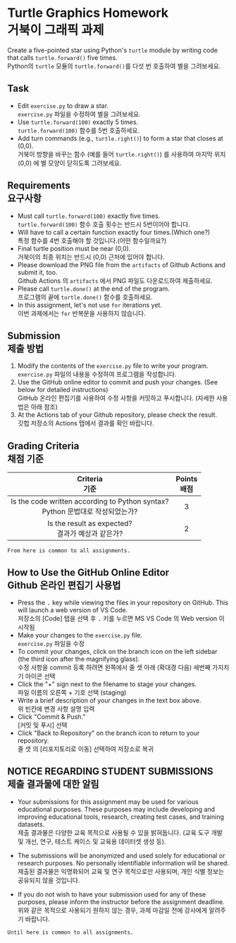 # Turtle Graphics Homework<br>거북이 그래픽 과제

Create a five-pointed star using Python's `turtle` module by writing code that calls `turtle.forward()` five times.<br>Python의 `turtle` 모듈의 `turtle.forward()`를 다섯 번 호출하여 별을 그려보세요.

## Task
- Edit `exercise.py` to draw a star.<br>`exercise.py` 파일을 수정하여 별을 그려보세요.
- Use `turtle.forward(100)` exactly 5 times.<br>`turtle.forward(100)` 함수를 5번 호출하세요.
- Add turn commands (e.g., `turtle.right()`) to form a star that closes at (0,0).<br>거북이 방향을 바꾸는 함수 (예를 들어 `turtle.right()`) 를 사용하여 마지막 위치 (0,0) 에 별 모양이 닫히도록 그려보세요.

## Requirements<br>요구사항
- Must call `turtle.forward(100)` exactly five times.<br>`turtle.forward(100)` 함수 호출 횟수는 반드시 5번이어야 합니다.
- Will have to call a certain function exactly four times.(Which one?)<br>특정 함수를 4번 호출해야 할 것입니다.(어떤 함수일까요?)
- Final turtle position must be near (0,0).<br>거북이의 최종 위치는 반드시 (0,0) 근처에 있어야 합니다.
- Please download the PNG file from the `artifacts` of Github Actions and submit it, too.<br>Github Actions 의 `artifacts` 에서 PNG 파일도 다운로드하여 제출하세요.
- Please call `turtle.done()` at the end of the program.<br>프로그램의 끝에 `turtle.done()` 함수를 호출하세요.
- In this assignment, let's not use `for` iterations yet.<br>이번 과제에서는 `for` 반복문을 사용하지 않습니다.

## Submission<br>제출 방법
1. Modify the contents of the `exercise.py` file to write your program.<br>`exercise.py` 파일의 내용을 수정하여 프로그램을 작성합니다.
1. Use the GitHub online editor to commit and push your changes. (See below for detailed instructions)<br>GitHub 온라인 편집기를 사용하여 수정 사항을 커밋하고 푸시합니다. (자세한 사용법은 아래 참조)
1. At the Actions tab of your Github repository, please check the result.<br>깃헙 저장소의 Actions 탭에서 결과를 확인 바랍니다.

## Grading Criteria<br>채점 기준
| Criteria<br>기준 | Points<br>배점 |
|:-----:|:-----:|
| Is the code written according to Python syntax?<br>Python 문법대로 작성되었는가? | 3 |
| Is the result as expected?<br>결과가 예상과 같은가? | 2 |

``From here is common to all assignments.``

## How to Use the GitHub Online Editor<br>Github 온라인 편집기 사용법

* Press the <kbd>.</kbd> key while viewing the files in your repository on GitHub. This will launch a web version of VS Code.<br>저장소의 [Code] 탭을 선택 후 <kbd>.</kbd> 키를 누르면 MS VS Code 의 Web version 이 시작됨
* Make your changes to the `exercise.py` file.<br>`exercise.py` 파일을 수정
* To commit your changes, click on the branch icon on the left sidebar (the third icon after the magnifying glass).<br>수정 사항을 commit 등록 하려면 왼쪽에서 줄 셋 아래 (확대경 다음) 세번째 가지치기 아이콘 선택
* Click the "+" sign next to the filename to stage your changes.<br>파일 이름의 오른쪽 + 기호 선택 (staging)
* Write a brief description of your changes in the text box above.<br>위 빈칸에 변경 사항 설명 입력
* Click "Commit & Push."<br>[커밋 및 푸시] 선택
* Click "Back to Repository" on the branch icon to return to your repository.<br>줄 셋 의 [리포지토리로 이동] 선택하여 저장소로 복귀

## NOTICE REGARDING STUDENT SUBMISSIONS<br>제출 결과물에 대한 알림

* Your submissions for this assignment may be used for various educational purposes. These purposes may include developing and improving educational tools, research, creating test cases, and training datasets.<br>제출 결과물은 다양한 교육 목적으로 사용될 수 있을 밝혀둡니다. (교육 도구 개발 및 개선, 연구, 테스트 케이스 및 교육용 데이터셋 생성 등).

* The submissions will be anonymized and used solely for educational or research purposes. No personally identifiable information will be shared.<br>제출된 결과물은 익명화되어 교육 및 연구 목적으로만 사용되며, 개인 식별 정보는 공유되지 않을 것입니다.

* If you do not wish to have your submission used for any of these purposes, please inform the instructor before the assignment deadline.<br>위와 같은 목적으로 사용되기 원하지 않는 경우, 과제 마감일 전에 강사에게 알려주기 바랍니다.

``Until here is common to all assignments.``

